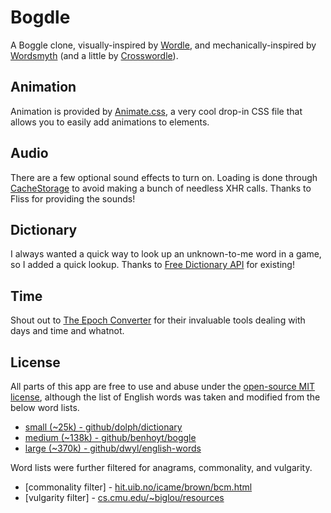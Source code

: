 # Bogdle

A Boggle clone, visually-inspired by [Wordle](https://nytimes.com/games/wordle), and mechanically-inspired by [Wordsmyth](https://apps.apple.com/us/app/wordsmyth-a-daily-word-game/id1534959553) (and a little by [Crosswordle](https://crosswordle.vercel.app)).

## Animation

Animation is provided by [Animate.css](https://animate.style), a very cool drop-in CSS file that allows you to easily add animations to elements.

## Audio

There are a few optional sound effects to turn on. Loading is done through [CacheStorage](https://developer.mozilla.org/en-US/docs/Web/API/CacheStorage) to avoid making a bunch of needless XHR calls. Thanks to Fliss for providing the sounds!

## Dictionary

I always wanted a quick way to look up an unknown-to-me word in a game, so I added a quick lookup. Thanks to [Free Dictionary API](https://api.dictionaryapi.dev) for existing!

## Time

Shout out to [The Epoch Converter](https://www.epochconverter.com) for their invaluable tools dealing with days and time and whatnot.

## License

All parts of this app are free to use and abuse under the [open-source MIT license](LICENSE.md), although the list of English words was taken and modified from the below word lists.

* [small (~25k) - github/dolph/dictionary](https://raw.githubusercontent.com/dolph/dictionary/master/popular.txt)
* [medium (~138k) - github/benhoyt/boggle](https://raw.githubusercontent.com/benhoyt/boggle/master/word-list.txt)
* [large (~370k) - github/dwyl/english-words](https://raw.githubusercontent.com/dwyl/english-words/master/words_alpha.txt)

Word lists were further filtered for anagrams, commonality, and vulgarity.

* [commonality filter] - [hit.uib.no/icame/brown/bcm.html](http://www.hit.uib.no/icame/brown/bcm.html)
* [vulgarity filter] - [cs.cmu.edu/~biglou/resources](https://www.cs.cmu.edu/~biglou/resources/)
